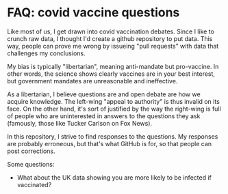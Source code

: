 # FAQ: covid vaccine questions

Like most of us, I get drawn into covid vaccination debates. Since I like to crunch raw data,
I thought I'd create a github repository to put data. This way, people can prove me wrong
by issueing "pull requests" with data that challenges my conclusions.

My bias is typically "libertarian", meaning anti-mandate but pro-vaccine. In other words,
the science shows clearly vaccines are in your best interest, but government mandates are
unreasonable and ineffective.

As a libertarian, I believe questions are and open debate are how we acquire knowledge.
The left-wing "appeal to authority" is thus invalid on its face. On the other hand,
it's sort of justified by the way the right-wing is full of people who are uninterested
in answers to the questions they ask (famously, those like Tucker Carlson on Fox News).

In this repository, I strive to find responses to the questions. My responses are
probably erroneous, but that's what GitHub is for, so that people can post corrections.

Some questions:
 - What about the UK data showing you are more likely to be infected if vaccinated?

